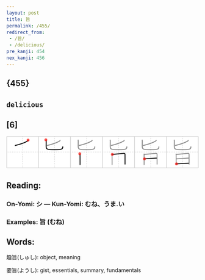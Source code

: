 ```yaml
---
layout: post
title: 旨
permalink: /455/
redirect_from:
 - /旨/
 - /delicious/
pre_kanji: 454
nex_kanji: 456
---
```


## {455}

## `delicious`

## [6]

<div class="stroke"><img src="../images/E697A8.png" /></div>

## Reading:

### On-Yomi: シ &mdash; Kun-Yomi: むね、うま.い

### Examples: 旨 (むね)

## Words:

趣旨(しゅし): object, meaning

要旨(ようし): gist, essentials, summary, fundamentals
